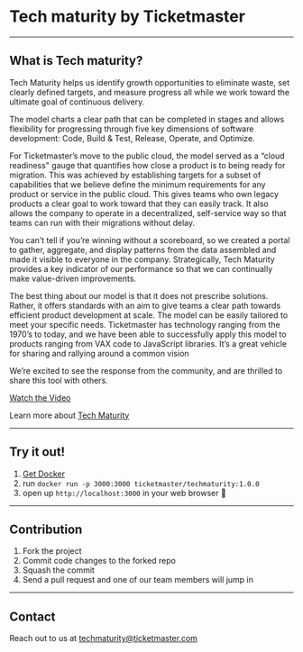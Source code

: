 # **Tech maturity by Ticketmaster**
---- 

## What is Tech maturity?
Tech Maturity helps us identify growth opportunities to eliminate waste, set clearly defined targets, and measure progress all while we work toward the ultimate goal of continuous delivery.

The model charts a clear path that can be completed in stages and allows flexibility for progressing through five key dimensions of software development: Code, Build & Test, Release, Operate, and Optimize.

For Ticketmaster’s move to the public cloud, the model served as a “cloud readiness" gauge that quantifies how close a product is to being ready for migration. This was achieved by establishing targets for a subset of capabilities that we believe define the minimum requirements for any product or service in the public cloud. This gives teams who own legacy products a clear goal to work toward that they can easily track. It also allows the company to operate in a decentralized, self-service way so that teams can run with their migrations without delay.

You can’t tell if you’re winning without a scoreboard, so we created a portal to gather, aggregate, and display patterns from the data assembled and made it visible to everyone in the company. Strategically, Tech Maturity provides a key indicator of our performance so that we can continually make value-driven improvements.

The best thing about our model is that it does not prescribe solutions. Rather, it offers standards with an aim to give teams a clear path towards efficient product development at scale. The model can be easily tailored to meet your specific needs. Ticketmaster has technology ranging from the 1970’s to today, and we have been able to successfully apply this model to products ranging from VAX code to JavaScript libraries. It’s a great vehicle for sharing and rallying around a common vision

We’re excited to see the response from the community, and are thrilled to share this tool with others.

[Watch the Video](https://youtu.be/LLAg_LxuBzM)

Learn more about [Tech Maturity](https://tech.ticketmaster.com/2016/11/08/getting-to-innovation-faster/)

----
## Try it out!
1. [Get Docker](https://www.docker.com/get-docker)
2. run `docker run -p 3000:3000 ticketmaster/techmaturity:1.0.0`
3. open up `http://localhost:3000` in your web browser 🚀

----
## Contribution
1. Fork the project
2. Commit code changes to the forked repo
3. Squash the commit
4. Send a pull request and one of our team members will jump in


----
## Contact

Reach out to us at techmaturity@ticketmaster.com
